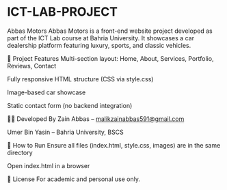 # ICT-LAB-PROJECT
Abbas Motors
Abbas Motors is a front-end website project developed as part of the ICT Lab course at Bahria University. It showcases a car dealership platform featuring luxury, sports, and classic vehicles.

🔧 Project Features
Multi-section layout: Home, About, Services, Portfolio, Reviews, Contact

Fully responsive HTML structure (CSS via style.css)

Image-based car showcase

Static contact form (no backend integration)

👨‍💻 Developed By
Zain Abbas – malikzainabbas591@gmail.com

Umer Bin Yasin – Bahria University, BSCS

🚀 How to Run
Ensure all files (index.html, style.css, images) are in the same directory

Open index.html in a browser

📄 License
For academic and personal use only.

